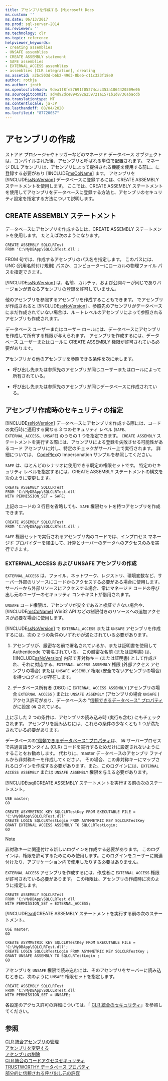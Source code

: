 ```yaml
---
title: アセンブリを作成する |Microsoft Docs
ms.custom: ''
ms.date: 06/13/2017
ms.prod: sql-server-2014
ms.reviewer: ''
ms.technology: clr
ms.topic: reference
helpviewer_keywords:
- creating assemblies
- UNSAFE assemblies
- CREATE ASSEMBLY statement
- SAFE assemblies
- EXTERNAL_ACCESS assemblies
- assemblies [CLR integration], creating
ms.assetid: a2bc503d-b6b2-4963-8beb-c11c323f18e0
author: rothja
ms.author: jroth
ms.openlocfilehash: 9dea1f8fe57691f05274cac353a1064420309e06
ms.sourcegitcommit: ad4d92dce894592a259721a1571b1d8736abacdb
ms.translationtype: MT
ms.contentlocale: ja-JP
ms.lasthandoff: 08/04/2020
ms.locfileid: "87720037"
---
```

# <a name="creating-an-assembly"></a>アセンブリの作成
  ストアド プロシージャやトリガーなどのマネージド データベース オブジェクトは、コンパイルされた後、アセンブリと呼ばれる単位で配置されます。 マネージ DLL アセンブリは、アセンブリによって提供される機能を使用する前に、に登録する必要があり [!INCLUDE[msCoName](../../../includes/ssnoversion-md.md)] ます。 アセンブリを [!INCLUDE[ssNoVersion](../../../includes/ssnoversion-md.md)] データベースに登録するには、CREATE ASSEMBLY ステートメントを使用します。 ここでは、CREATE ASSEMBLY ステートメントを使用してアセンブリをデータベースに登録する方法と、アセンブリのセキュリティ設定を指定する方法について説明します。  
  
## <a name="the-create-assembly-statement"></a>CREATE ASSEMBLY ステートメント  
 データベースにアセンブリを作成するには、CREATE ASSEMBLY ステートメントを使用します。 たとえば次のようになります。  
  
```  
CREATE ASSEMBLY SQLCLRTest  
FROM 'C:\MyDBApp\SQLCLRTest.dll';  
```  
  
 FROM 句では、作成するアセンブリのパス名を指定します。 このパスには、UNC (汎用名前付け規則) パスか、コンピューターにローカルの物理ファイル パスを指定できます。  
  
 [!INCLUDE[ssNoVersion](../../../includes/ssnoversion-md.md)] は、名前、カルチャ、および公開キーが同じでありバージョンが異なるアセンブリの登録を許可していません。  
  
 他のアセンブリを参照するアセンブリを作成することもできます。 でアセンブリが作成されると [!INCLUDE[ssNoVersion](../../../includes/ssnoversion-md.md)] 、参照先のアセンブリがデータベースにまだ作成されていない場合は、ルートレベルのアセンブリによって参照されるアセンブリも作成されます。  
  
 データベース ユーザーまたはユーザー ロールには、データベースにアセンブリを作成して所有する権限が与えられます。 アセンブリを作成するには、データベース ユーザーまたはロールに CREATE ASSEMBLY 権限が許可されている必要があります。  
  
 アセンブリから他のアセンブリを参照できる条件を次に示します。  
  
-   呼び出し先または参照先のアセンブリが同じユーザーまたはロールによって所有されている。  
  
-   呼び出し先または参照先のアセンブリが同じデータベースに作成されている。  
  
## <a name="specifying-security-when-creating-assemblies"></a>アセンブリ作成時のセキュリティの指定  
 [!INCLUDE[ssNoVersion](../../../includes/ssnoversion-md.md)] データベースにアセンブリを作成する際には、コードの実行時に適用する異なる 3 つのセキュリティ レベル (`SAFE`、`EXTERNAL_ACCESS`、`UNSAFE`) のうちの 1 つを指定できます。 `CREATE ASSEMBLY` ステートメントを実行する際には、アセンブリによる登録を失敗させる可能性があるコード アセンブリに対し、特定のチェックがサーバー上で実行されます。 詳細については、 [CodePlex](https://msftengprodsamples.codeplex.com/)の Impersonation サンプルを参照してください。  
  
 `SAFE` は、ほとんどのシナリオに使用できる既定の権限セットです。 特定のセキュリティ レベルを指定するには、CREATE ASSEMBLY ステートメントの構文を次のように変更します。  
  
```  
CREATE ASSEMBLY SQLCLRTest  
FROM 'C:\MyDBApp\SQLCLRTest.dll'  
WITH PERMISSION_SET = SAFE;  
```  
  
 上記のコードの 3 行目を省略しても、`SAFE` 権限セットを持つアセンブリを作成できます。  
  
```  
CREATE ASSEMBLY SQLCLRTest  
FROM 'C:\MyDBApp\SQLCLRTest.dll';  
```  
  
 `SAFE` 権限セットで実行されるアセンブリ内のコードでは、インプロセス マネージド プロバイダーを経由して、計算とサーバーのデータへのアクセスのみを実行できます。  
  
### <a name="creating-external_access-and-unsafe-assemblies"></a>EXTERNAL_ACCESS および UNSAFE アセンブリの作成  
 `EXTERNAL_ACCESS` は、ファイル、ネットワーク、レジストリ、環境変数など、サーバー外部のリソースにコードからアクセスする必要がある場合に使用します。 サーバーから外部リソースにアクセスする場合、常にマネージド コードの呼び出し元のユーザーのセキュリティ コンテキストが借用されます。  
  
 `UNSAFE` コード権限は、アセンブリが安全であると検証できない場合や、[!INCLUDE[msCoName](../../../includes/msconame-md.md)] Win32 API などの制限付きのリソースへの追加アクセスが必要な場合に使用します。  
  
 [!INCLUDE[ssNoVersion](../../../includes/ssnoversion-md.md)] で `EXTERNAL_ACCESS` または `UNSAFE` アセンブリを作成するには、次の 2 つの条件のいずれかが満たされている必要があります。  
  
1.  アセンブリが、厳密な名前で署名されているか、または証明書を使用して Authenticode で署名されている。 この厳密な名前 (または証明書) は、[!INCLUDE[ssNoVersion](../../../includes/ssnoversion-md.md)] 内部で非対称キー (または証明書) として作成され、それに対応する、`EXTERNAL ACCESS ASSEMBLY` 権限 (外部アクセス アセンブリの場合) または `UNSAFE ASSEMBLY` 権限 (安全でないアセンブリの場合) を持つログインが存在します。  
  
2.  データベース所有者 (DBO) に `EXTERNAL ACCESS ASSEMBLY` (アセンブリの場合 `EXTERNAL ACCESS` ) または `UNSAFE ASSEMBLY` (アセンブリの場合 `UNSAFE` ) アクセス許可があり、データベースの "[信頼できるデータベース" プロパティ](../../security/trustworthy-database-property.md)がに設定 `ON` されている。  
  
 上に示した 2 つの条件は、アセンブリの読み込み時 (実行も含む) にもチェックされます。 アセンブリを読み込むには、これらの条件の少なくとも 1 つが満たされている必要があります。  
  
 データベースの["信頼できるデータベース" プロパティ](../../security/trustworthy-database-property.md)は、 `ON` サーバープロセスで共通言語ランタイム (CLR) コードを実行するためだけに設定されないようにすることをお勧めします。 代わりに、master データベースのアセンブリ ファイルから非対称キーを作成してください。 その場合、この非対称キーにマップされるログインを作成する必要があります。また、このログインには、`EXTERNAL ACCESS ASSEMBLY` または `UNSAFE ASSEMBLY` 権限を与える必要があります。  
  
 [!INCLUDE[tsql](../../../includes/tsql-md.md)]CREATE ASSEMBLY ステートメントを実行する前の次のステートメント。  
  
```  
USE master;   
GO    
  
CREATE ASYMMETRIC KEY SQLCLRTestKey FROM EXECUTABLE FILE = 'C:\MyDBApp\SQLCLRTest.dll'     
CREATE LOGIN SQLCLRTestLogin FROM ASYMMETRIC KEY SQLCLRTestKey     
GRANT EXTERNAL ACCESS ASSEMBLY TO SQLCLRTestLogin;   
GO   
```  
  
> [!NOTE]  
>  非対称キーに関連付ける新しいログインを作成する必要があります。 このログインは、権限を許可するためにのみ使用します。このログインをユーザーに関連付けたり、アプリケーション内で使用したりする必要はありません。  
  
 `EXTERNAL ACCESS` アセンブリを作成するには、作成者に `EXTERNAL ACCESS` 権限が許可されている必要があります。 この権限は、アセンブリの作成時に次のように指定します。  
  
```  
CREATE ASSEMBLY SQLCLRTest  
FROM 'C:\MyDBApp\SQLCLRTest.dll'  
WITH PERMISSION_SET = EXTERNAL_ACCESS;  
```  
  
 [!INCLUDE[tsql](../../../includes/tsql-md.md)]CREATE ASSEMBLY ステートメントを実行する前の次のステートメント。  
  
```  
USE master;   
GO    
  
CREATE ASYMMETRIC KEY SQLCLRTestKey FROM EXECUTABLE FILE = 'C:\MyDBApp\SQLCLRTest.dll';     
CREATE LOGIN SQLCLRTestLogin FROM ASYMMETRIC KEY SQLCLRTestKey ;    
GRANT UNSAFE ASSEMBLY TO SQLCLRTestLogin ;  
GO  
```  
  
 アセンブリを `UNSAFE` 権限で読み込むには、そのアセンブリをサーバーに読み込むときに、次のように `UNSAFE` 権限セットを指定します。  
  
```  
CREATE ASSEMBLY SQLCLRTest  
FROM 'C:\MyDBApp\SQLCLRTest.dll'  
WITH PERMISSION_SET = UNSAFE;  
```  
  
 各設定のアクセス許可の詳細については、「 [CLR 統合のセキュリティ](../security/clr-integration-security.md)」を参照してください。  
  
## <a name="see-also"></a>参照  
 [CLR 統合アセンブリの管理](managing-clr-integration-assemblies.md)   
 [アセンブリを変更する](altering-an-assembly.md)   
 [アセンブリの削除](dropping-an-assembly.md)   
 [CLR 統合のコードアクセスセキュリティ](../security/clr-integration-code-access-security.md)   
 [TRUSTWORTHY データベース プロパティ](../../security/trustworthy-database-property.md)   
 [部分的に信頼される呼び出し元の許容](../../../database-engine/dev-guide/allowing-partially-trusted-callers.md)  
  
